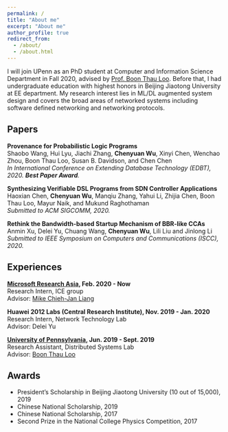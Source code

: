 ```yaml
---
permalink: /
title: "About me"
excerpt: "About me"
author_profile: true
redirect_from: 
  - /about/
  - /about.html
---
```


I will join UPenn as an PhD student at Computer and Information Science Department in Fall 2020, advised by [Prof. Boon Thau Loo](https://boonloo.cis.upenn.edu). Before that, I had undergraduate education with highest honors in Beijing Jiaotong University at EE department. My research interest lies in ML/DL augmented system design and covers the broad areas of networked systems including software defined networking and networking protocols.

## Papers

**Provenance for Probabilistic Logic Programs** <br />
Shaobo Wang, Hui Lyu, Jiachi Zhang, **Chenyuan Wu**, Xinyi Chen, Wenchao Zhou, Boon Thau Loo, Susan B. Davidson, and Chen Chen <br />
_In International Conference on Extending Database Technology (EDBT), 2020. **Best Paper Award**._

**Synthesizing Verifiable DSL Programs from SDN Controller Applications** <br />
Haoxian Chen, **Chenyuan Wu**, Manqiu Zhang, Yahui Li, Zhijia Chen, Boon Thau Loo, Mayur Naik, and Mukund Raghothaman <br />
_Submitted to ACM SIGCOMM, 2020._

**Rethink the Bandwidth-based Startup Mechanism of BBR-like CCAs** <br />
Anmin Xu, Delei Yu, Chuang Wang, **Chenyuan Wu**, Lili Liu and Jinlong Li <br />
_Submitted to IEEE Symposium on Computers and Communications (ISCC), 2020._

## Experiences

**[Microsoft Research Asia](https://www.microsoft.com/en-us/research/lab/microsoft-research-asia/), Feb. 2020 - Now** <br />
Research Intern, ICE group <br />
Advisor: [Mike Chieh-Jan Liang](https://www.microsoft.com/en-us/research/people/cmliang/)

**Huawei 2012 Labs (Central Research Institute), Nov. 2019 - Jan. 2020** <br />
Research Intern, Network Technology Lab <br />
Advisor: Delei Yu

**[University of Pennsylvania](https://www.upenn.edu), Jun. 2019 - Sept. 2019** <br />
Research Assistant, Distributed Systems Lab <br />
Advisor: [Boon Thau Loo](https://boonloo.cis.upenn.edu)

## Awards

* President’s Scholarship in Beijing Jiaotong University (10 out of 15,000), 2019
* Chinese National Scholarship, 2019
* Chinese National Scholarship, 2017
* Second Prize in the National College Physics Competition, 2017

